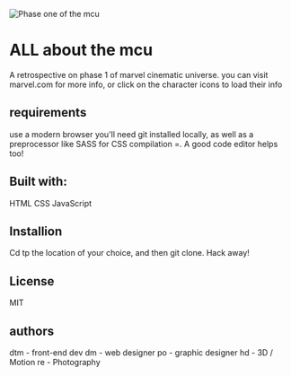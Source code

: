 ![Phase one of the mcu](marvel_banner.png "mcu phase 1")
# ALL about the mcu
A retrospective on phase 1 of marvel cinematic universe. you can visit marvel.com for more info, or click on the character icons to load their info

## requirements
use a modern browser 
you'll need git installed locally, as well as a preprocessor like SASS for CSS compilation =. A good code editor helps too!

## Built with:
HTML
CSS
JavaScript

## Installion
Cd tp the location of your choice, and then git clone. Hack away!

## License
MIT

## authors 
dtm - front-end dev
dm - web designer
po - graphic designer 
hd - 3D / Motion 
re - Photography 